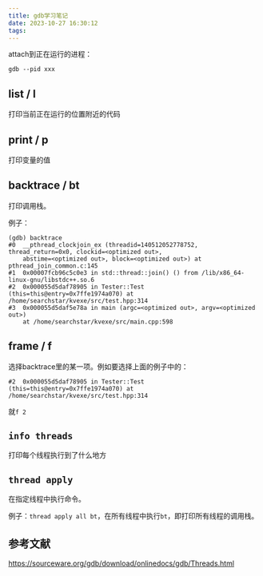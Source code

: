 ```yaml
---
title: gdb学习笔记
date: 2023-10-27 16:30:12
tags:
---
```


attach到正在运行的进程：

```shell
gdb --pid xxx
```

## list / l

打印当前正在运行的位置附近的代码

## print / p

打印变量的值

## backtrace / bt

打印调用栈。

例子：

```text
(gdb) backtrace
#0  __pthread_clockjoin_ex (threadid=140512052778752, thread_return=0x0, clockid=<optimized out>, 
    abstime=<optimized out>, block=<optimized out>) at pthread_join_common.c:145
#1  0x00007fcb96c5c0e3 in std::thread::join() () from /lib/x86_64-linux-gnu/libstdc++.so.6
#2  0x000055d5daf78905 in Tester::Test (this=this@entry=0x7ffe1974a070) at /home/searchstar/kvexe/src/test.hpp:314
#3  0x000055d5daf5e78a in main (argc=<optimized out>, argv=<optimized out>)
    at /home/searchstar/kvexe/src/main.cpp:598
```

## frame / f

选择backtrace里的某一项。例如要选择上面的例子中的：

```text
#2  0x000055d5daf78905 in Tester::Test (this=this@entry=0x7ffe1974a070) at /home/searchstar/kvexe/src/test.hpp:314
```

就`f 2`

## `info threads`

打印每个线程执行到了什么地方

## `thread apply`

在指定线程中执行命令。

例子：`thread apply all bt`，在所有线程中执行`bt`，即打印所有线程的调用栈。

## 参考文献

<https://sourceware.org/gdb/download/onlinedocs/gdb/Threads.html>
